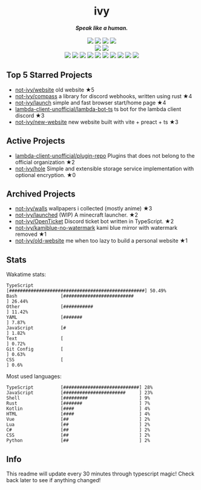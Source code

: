 <!-- deno-fmt-ignore-file -->
<h1 align="center">ivy</h1>
<div align="center">
  <b><i>Speak like a human.</i></b>
  <br />
  <br />
  <img src="https://img.shields.io/badge/-Vim-%23ffd3da?logo=Vim&labelColor=4c566a" />
  <img src="https://img.shields.io/badge/-CLion-%23ffaaea?logo=CLion&labelColor=4c566a" />
  <img src="https://img.shields.io/badge/-IntellJ IDEA-%23ec91d8?logo=IntelliJIDEA&labelColor=4c566a" />
  <img src="https://img.shields.io/badge/-Visual Studio Code-%23ffb4ed?logo=VisualStudioCode&labelColor=4c566a" />
  <br />
  <img src="https://img.shields.io/badge/-macOS-%23ffbeef?logo=macOS&labelColor=4c566a" />
  <img src="https://img.shields.io/badge/-Linux-%23f69ee1?logo=Linux&labelColor=4c566a" />
  <br />
<img src="https://img.shields.io/badge/-JavaScript-e8e8e4" />
<img src="https://img.shields.io/badge/-Rust-fae1dd" />
<img src="https://img.shields.io/badge/-TypeScript-d8e2dc" />
<img src="https://img.shields.io/badge/-other-f8edeb" />
<img src="https://img.shields.io/badge/-Shell-fec89a" />
<img src="https://img.shields.io/badge/-Kotlin-fcd5ce" />
<img src="https://img.shields.io/badge/-Vue-ece4db" />
<img src="https://img.shields.io/badge/-HTML-fec5bb" />
<img src="https://img.shields.io/badge/-Lua-ffe5d9" />
<img src="https://img.shields.io/badge/-C#-ffd7ba" />
  <br />
</div>

## Top 5 Starred Projects

- [not-ivy/website](https://github.com/not-ivy/website) old website ★5
- [not-ivy/compass](https://github.com/not-ivy/compass) a library for discord webhooks, written using rust ★4
- [not-ivy/launch](https://github.com/not-ivy/launch) simple and fast browser start/home page ★4
- [lambda-client-unofficial/lambda-bot-ts](https://github.com/lambda-client-unofficial/lambda-bot-ts) ts bot for the lambda client discord ★3
- [not-ivy/new-website](https://github.com/not-ivy/new-website) new website built with vite + preact + ts ★3

## Active Projects

- [lambda-client-unofficial/plugin-repo](https://github.com/lambda-client-unofficial/plugin-repo) Plugins that does not belong to the official organization ★2
- [not-ivy/hole](https://github.com/not-ivy/hole) Simple and extensible storage service implementation with optional encryption. ★0

## Archived Projects

- [not-ivy/walls](https://github.com/not-ivy/walls) wallpapers i collected (mostly anime) ★3
- [not-ivy/launched](https://github.com/not-ivy/launched) (WIP) A minecraft launcher. ★2
- [not-ivy/OpenTicket](https://github.com/not-ivy/OpenTicket) Discord ticket bot written in TypeScript. ★2
- [not-ivy/kamiblue-no-watermark](https://github.com/not-ivy/kamiblue-no-watermark) kami blue mirror with watermark removed ★1
- [not-ivy/old-website](https://github.com/not-ivy/old-website) me when too lazy to build a personal website ★1

## Stats

Wakatime stats:
```
TypeScript          [##################################################] 50.49%
Bash                [##########################                       ] 26.44%
Other               [###########                                      ] 11.42%
YAML                [#######                                          ] 7.87%
JavaScript          [#                                                ] 1.82%
Text                [                                                 ] 0.72%
Git Config          [                                                 ] 0.63%
CSS                 [                                                 ] 0.6%
```

Most used languages:
```
TypeScript          [############################] 28%
JavaScript          [#######################     ] 23%
Shell               [#########                   ] 9%
Rust                [#######                     ] 7%
Kotlin              [####                        ] 4%
HTML                [####                        ] 4%
Vue                 [##                          ] 2%
Lua                 [##                          ] 2%
C#                  [##                          ] 2%
CSS                 [##                          ] 2%
Python              [##                          ] 2%
```

## Info

This readme will update every 30 minutes through typescript magic! Check back later to see if anything changed!
